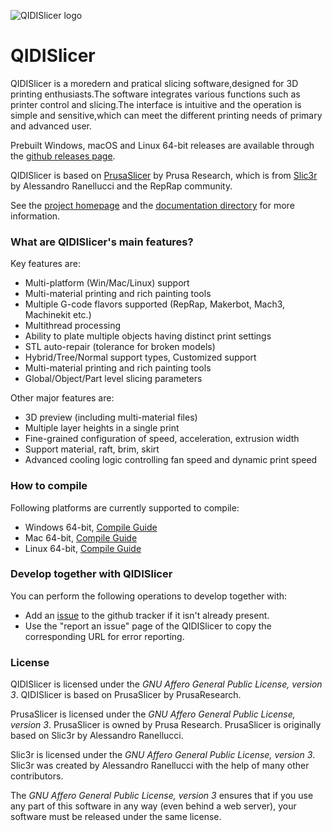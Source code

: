 
![QIDISlicer logo](https://user-images.githubusercontent.com/106916061/179006347-497d24c0-9bd6-45b7-8c49-d5cc8ecfe5d7.png)

# QIDISlicer
QIDISlicer is a moredern and pratical slicing software,designed for 3D printing enthusiasts.The software integrates various functions such as printer control and slicing.The interface is intuitive and the operation is simple and sensitive,which can meet the different printing needs of primary and advanced user.

Prebuilt Windows, macOS and Linux 64-bit releases are available through the [github releases page](https://github.com/QIDITECH/QIDISlicer/releases/).  

QIDISlicer is based on [PrusaSlicer](https://github.com/prusa3d/PrusaSlicer) by Prusa Research, which is from [Slic3r](https://github.com/Slic3r/Slic3r) by Alessandro Ranellucci and the RepRap community.

See the [project homepage](https://qidi3d.com) and the [documentation directory](doc/) for more information.
### What are QIDISlicer's main features?

Key features are:

- Multi-platform (Win/Mac/Linux) support
- Multi-material printing and rich painting tools
- Multiple G-code flavors supported (RepRap, Makerbot, Mach3, Machinekit etc.)
- Multithread processing
- Ability to plate multiple objects having distinct print settings
- STL auto-repair (tolerance for broken models) 
- Hybrid/Tree/Normal support types, Customized support
- Multi-material printing and rich painting tools
- Global/Object/Part level slicing parameters

Other major features are:

- 3D preview (including multi-material files) 
- Multiple layer heights in a single print
- Fine-grained configuration of speed, acceleration, extrusion width
- Support material, raft, brim, skirt
- Advanced cooling logic controlling fan speed and dynamic print speed 

### How to compile
Following platforms are currently supported to compile:

- Windows 64-bit, [Compile Guide](doc/How%20to%20build%20-%20Windows.md)
- Mac 64-bit, [Compile Guide](doc/How%20to%20build%20-%20Mac%20OS.md)
- Linux 64-bit, [Compile Guide](doc/How%20to%20build%20-%20Linux%20et%20al.md)

### Develop together with QIDISlicer

You can perform the following operations to develop together with:

- Add an [issue](https://github.com/QIDITECH/QIDISlicer/issues) to the github tracker if it isn't already present. 
- Use the "report an issue" page of the QIDISlicer to copy the corresponding URL for error reporting.

### License

QIDISlicer is licensed under the _GNU Affero General Public License, version 3_. QIDISlicer is based on PrusaSlicer by PrusaResearch.

PrusaSlicer is licensed under the _GNU Affero General Public License, version 3_. PrusaSlicer is owned by Prusa Research. PrusaSlicer is originally based on Slic3r by Alessandro Ranellucci.

Slic3r is licensed under the _GNU Affero General Public License, version 3_. Slic3r was created by Alessandro Ranellucci with the help of many other contributors.

The _GNU Affero General Public License, version 3_ ensures that if you use any part of this software in any way (even behind a web server), your software must be released under the same license.
